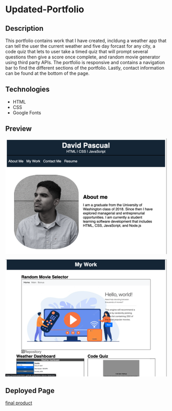 # Updated-Portfolio

## Description

This portfolio contains work that I have created, incldung a weather app that can tell the user the current weather and five day forcast for any city, a code quiz that lets to user take a timed quiz that will prompt several questions then give a score once complete, and random movie generator using third party APIs. The portfolio is responsive and contains a navigation bar to find the different sections of the portfolio. Lastly, contact information can be found at the bottom of the page. 

## Technologies
* HTML
* CSS
* Google Fonts

## Preview
![](./assets/port-ss.png)

![](./assets/port-ss-2.png)

## Deployed Page
[final product]()